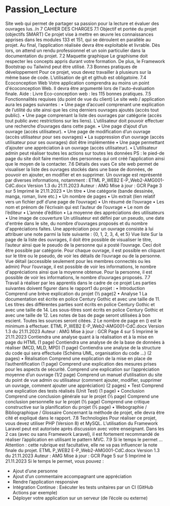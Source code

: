 # Passion_Lecture
Site web qui permet de partager sa passion pour la lecture et évaluer des ouvrages lus. /n
7 CAHIER DES CHARGES
7.1 Objectif et portée du projet (objectifs SMART)
Ce projet vise à mettre en œuvre les connaissances apprises dans les modules 133 
et 151, qui se déroulent en parallèle au projet.
Au final, l’application réalisée devra être exploitable et livrable. Dès lors, on attend 
un rendu professionnel et un soin particulier dans la documentation du projet.
7.2 Maquette graphique
Le graphisme doit respecter les concepts appris durant votre formation. De plus, le 
Framework Bootstrap ou Tailwind peut être utilisé.
7.3 Bonnes pratiques de développement
Pour ce projet, vous devez travailler à plusieurs sur la même base de code.
L’utilisation de git et github est obligatoire.
7.4 Ecoconception Web 
Votre application comprendra au moins un point d'écoconception Web. Il devra 
être argumenté lors de l'auto-évaluation finale.
Aide : Livre Eco-conception web : les 115 bonnes pratiques.
7.5 Fonctionnalités requises (du point de vue du client)
Le site web / application aura les pages suivantes :
• Une page d’accueil comprenant une explication de l’utilité du site ainsi que 
les cinq derniers ouvrages ajoutés (accès tout public).
• Une page comprenant la liste des ouvrages par catégorie (accès tout 
public avec restrictions sur les liens). L’utilisateur doit pouvoir effectuer une 
recherche d’ouvrages dans cette page.
• Une page d’ajout d’un ouvrage (accès utilisateur).
• Une page de modification d’un ouvrage (accès utilisateur pour ses 
ouvrages)
• La suppression d’un ouvrage (accès utilisateur pour ses ouvrages) doit être 
implémentée
• Une page permettant d’ajouter une appréciation à un ouvrage (accès 
utilisateur).
• L’utilisateur admin peut réaliser toutes les actions sur toutes les données
PS : le pied-de page du site doit faire mention des personnes qui ont créé 
l’application ainsi que le moyen de la contacter. 
7.6 Détails des vues
Ce site web permet de visualiser la liste des ouvrages stockés dans une base de 
données, de pouvoir en ajouter, en modifier et en supprimer.
Un ouvrage est représenté par diverses informations, notamment : 
ETML P_WEB2
E-P_Web2-AMG001-CdC.docx Version 1.3 du 21.11.2023 Auteur : AMG
Mise à jour : GCR Page 3 sur 5 Imprimé le 21.11.2023
• Un titre
• Une catégorie (bande dessinée, manga, roman, livre etc.)
• Un nombre de pages
• Un extrait (lien relatif vers un fichier pdf d’une page de l’ouvrage)
• Un résumé de l’ouvrage
• Les nom et prénom de l’écrivain qui est l’auteur de l’ouvrage
• Le nom de l’éditeur
• L’année d’édition
• La moyenne des appréciations des utilisateurs
• Une image de couverture
Un utilisateur est défini par un pseudo, une date d'entrée dans le site, du nombre 
d’ouvrages proposés et du nombre d'appréciations faites.
Une appréciation pour un ouvrage consiste à lui attribuer une note parmi la liste 
suivante : {0, 1, 2, 3, 4, et 5}
Vue liste
Sur la page de la liste des ouvrages, il doit être possible de visualiser le titre, l’auteur 
ainsi que le pseudo de la personne qui a posté l’ouvrage. Ceci doit être possible 
par catégorie.
Pour chaque ouvrage, il est possible en cliquant sur le titre ou le pseudo, de voir les 
détails de l’ouvrage ou de la personne.
Vue détail (accessible seulement pour les membres connectés ou les admin)
Pour l’ouvrage, il est possible de voir les informations, le nombre d'appréciations
ainsi que la moyenne obtenue.
Pour la personne, il est possible de voir les informations, le nombre d’ouvrages 
proposés.
7.7 Travail à réaliser par les apprentis dans le cadre de ce projet
Les parties suivantes doivent figurer dans le rapport1 du projet :
• Introduction 
Comprend une brève explication du projet (½ page)2
• Analyse 
 1 La documentation est écrite en police Century Gothic et avec une taille de 11. Les titres des différentes parties 
sont écrits en police Century Gothic et avec une taille de 14. Les sous-titres sont écrits en police Century Gothic 
et avec une taille de 12. Les notes de bas de page seront utilisées à bon escient. Toutes les sources seront 
citées.
2 Le nombre de page en () est le minimum à effectuer.
ETML P_WEB2
E-P_Web2-AMG001-CdC.docx Version 1.3 du 21.11.2023 Auteur : AMG
Mise à jour : GCR Page 4 sur 5 Imprimé le 21.11.2023
Contiendra une analyse quant à la réalisation et à la mise en page 
du HTML (1 page)
Contiendra une analyse de de la base de données à réaliser (MCD, 
MLD, MPD) (1 page)
Contiendra une analyse de la structure du code qui sera effectuée 
(Schéma UML, organisation du code …) (2 pages)
• Réalisation
Comprend une explication de la mise en place de l’authentification
(1 page)
Comprend une explication des mesures prises pour les aspects de 
sécurité.
Comprend une explication sur l’appréciation moyenne d’un ouvrage
(1/2 page)
Comprend un manuel d’utilisation du site du point de vue admin ou 
utilisateur (comment ajouter, modifier, supprimer un ouvrage, 
comment ajouter une appréciation) (2 pages)
• Test
Comprend une explication des tests réalisés (Unit Test) (1 page)
• Conclusion
Comprend une conclusion générale sur le projet (½ page)
Comprend une conclusion personnelle sur le projet (½ page)
Comprend une critique constructive sur la planification du projet (½ 
page)
• Webographie / Bibliographique / Glossaire
Concernant la méthode de projet, elle devra être cité et expliqué dans le rapport.
7.8 Technologies
Pour réaliser ce projet, vous devez utiliser PHP (Version 8) et MySQL.
L’utilisation du Framework Laravel peut est autorisée après discussion avec votre 
enseignant.
Dans les 2 cas (avec ou sans Framework Laravel), il est fortement recommandé de 
réaliser l’application en utilisant le pattern MVC.
7.9 Si le temps le permet …
Attention : cette rubrique est facultative, elle ne va pas influencer la note finale du 
projet.
ETML P_WEB2
E-P_Web2-AMG001-CdC.docx Version 1.3 du 21.11.2023 Auteur : AMG
Mise à jour : GCR Page 5 sur 5 Imprimé le 21.11.2023
Si le temps le permet, vous pouvez :
- Ajout d’une personne
- Ajout d’un commentaire accompagnant une appréciation
- Rendre l’application responsive
- Intégration Continue : Exécuter les tests unitaires par un CI (GitHub Actions
par exemple)
- Déployer votre application sur un serveur (de l’école ou externe)
